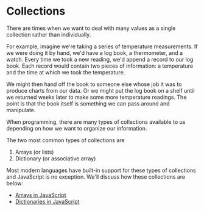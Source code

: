 # Collections

There are times when we want to deal with many values as a single collection rather than individually.

For example, imagine we're taking a series of temperature measurements. If we were doing it by hand, we'd have a log book, a thermometer, and a watch. Every time we took a new reading, we'd append a record to our log book. Each record would contain two pieces of information: a temperature and the time at which we took the temperature.

We might then hand off the book to someone else whose job it was to produce charts from our data. Or we might put the log book on a shelf until we returned weeks later to make some more temperature readings. The point is that the book itself is something we can pass around and manipulate.

When programming, there are many types of collections available to us depending on how we want to organize our information.

The two most common types of collections are

1. Arrays (or lists)
1. Dictionary (or associative array)

Most modern languages have built-in support for these types of collections and JavaScript is no exception. We'll discuss how these collections are below:

- [Arrays in JavaScript](./Arrays.md)
- [Dictionaries in JavaScript](./Dictionaries.md)
